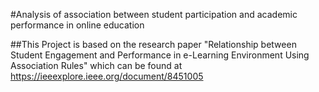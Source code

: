 #Analysis of association between student participation and academic performance in online education

##This Project is based on the research paper "Relationship between Student Engagement and Performance in e-Learning Environment Using Association Rules" which can be found at https://ieeexplore.ieee.org/document/8451005